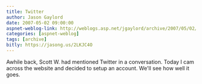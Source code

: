 ```yaml
---
title: Twitter
author: Jason Gaylord
date: 2007-05-02 09:00:00
aspnet-weblog-link: http://weblogs.asp.net/jgaylord/archive/2007/05/02/twitter.aspx
categories: [aspnet-weblog]
tags: [archive]
bitly: https://jasong.us/2LKJC4O
---
```


Awhile back, Scott W. had mentioned Twitter in a conversation. Today I cam across the website and decided to setup an account. We'll see how well it goes.